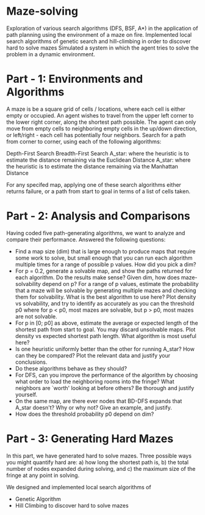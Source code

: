 # Maze-solving

Exploration of various search algorithms (DFS, BSF, A*) in the application of path planning using the environment of a maze on fire.
Implemented local search algorithms of genetic search and hill-climbing in order to discover hard to solve mazes
Simulated a system in which the agent tries to solve the problem in a dynamic environment.

# Part - 1: Environments and Algorithms
A maze is be a square grid of cells / locations, where each cell is either empty or occupied. An agent wishes to travel from the upper left corner to the lower right corner, along the shortest path possible. The agent can only move from empty cells to neighboring empty cells in the up/down direction, or left/right - each cell has potentially four neighbors. Search for a path from corner to corner, using each of the following algorithms:

Depth-First Search
Breadth-First Search
A_star: where the heuristic is to estimate the distance remaining via the Euclidean Distance
A_star: where the heuristic is to estimate the distance remaining via the Manhattan Distance

For any specifed map, applying one of these search algorithms either returns failure, or a path from start to goal in terms of a list of cells taken.

# Part - 2: Analysis and Comparisons

Having coded five path-generating algorithms, we want to analyze and compare their performance. Answered the following questions:

* Find a map size (dim) that is large enough to produce maps that require some work to solve, but small enough that you can run each algorithm multiple times for a range of possible p values. How did you pick a dim?
* For p = 0.2, generate a solvable map, and show the paths returned for each algorithm. Do the results make sense?
Given dim, how does maze-solvability depend on p? For a range of p values, estimate the probability that a maze will be solvable by generating multiple mazes and checking them for solvability. What is the best algorithm to use here? Plot density vs solvability, and try to identify as accurately as you can the threshold p0 where for p < p0, most mazes are solvable, but p > p0, most mazes are not solvable.
* For p in [0; p0] as above, estimate the average or expected length of the shortest path from start to goal. You may discard unsolvable maps. Plot density vs expected shortest path length. What algorithm is most useful here?
* Is one heuristic uniformly better than the other for running A_star? How can they be compared? Plot the relevant data and justify your conclusions.
* Do these algorithms behave as they should?
* For DFS, can you improve the performance of the algorithm by choosing what order to load the neighboring rooms into the fringe? What neighbors are `worth' looking at before others? Be thorough and justify yourself.
* On the same map, are there ever nodes that BD-DFS expands that A_star doesn't? Why or why not? Give an example, and justify.
* How does the threshold probability p0 depend on dim?

# Part - 3: Generating Hard Mazes
In this part, we have generated hard to solve mazes. Three possible ways you might quantify hard are: a) how long the shortest path is, b) the total number of nodes expanded during solving, and c) the maximum size of the fringe at any point in solving.

We designed and implemented local search algorithms of

* Genetic Algorithm
* Hill Climbing to discover hard to solve mazes
